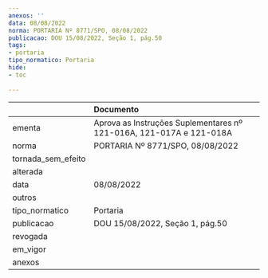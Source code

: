 ```yaml
---
anexos: ''
data: 08/08/2022
norma: PORTARIA Nº 8771/SPO, 08/08/2022
publicacao: DOU 15/08/2022, Seção 1, pág.50
tags:
- portaria
tipo_normatico: Portaria
hide: 
- toc 
 
---
```


|                    | Documento                                                           |
|:-------------------|:--------------------------------------------------------------------|
| ementa             | Aprova as Instruções Suplementares nº 121-016A, 121-017A e 121-018A |
| norma              | PORTARIA Nº 8771/SPO, 08/08/2022                                    |
| tornada_sem_efeito |                                                                     |
| alterada           |                                                                     |
| data               | 08/08/2022                                                          |
| outros             |                                                                     |
| tipo_normatico     | Portaria                                                            |
| publicacao         | DOU 15/08/2022, Seção 1, pág.50                                     |
| revogada           |                                                                     |
| em_vigor           |                                                                     |
| anexos             |                                                                     |